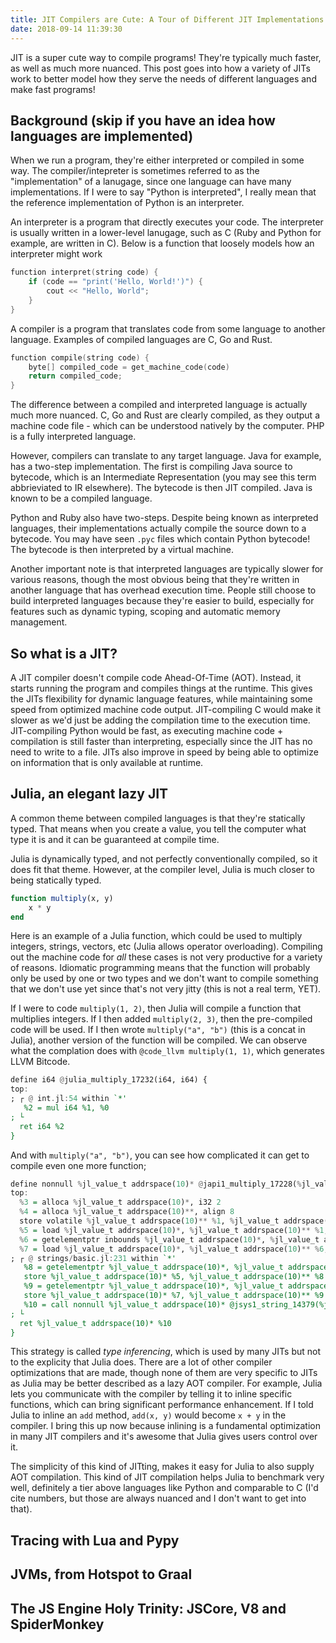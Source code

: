```yaml
---
title: JIT Compilers are Cute: A Tour of Different JIT Implementations 
date: 2018-09-14 11:39:30
---
```


JIT is a super cute way to compile programs! They're typically much faster, as well as much more nuanced. This post goes into how a variety of JITs work to better model how they serve the needs of different languages and make fast programs!

## Background (skip if you have an idea how languages are implemented)
When we run a program, they're either interpreted or compiled in some way. The compiler/intepreter is sometimes referred to as the "implementation" of a lanugage, since one language can have many implementations. If I were to say "Python is interpreted", I really mean that the reference implementation of Python is an interpreter. 

An interpreter is a program that directly executes your code. The interpreter is usually written in a lower-level lanugage, such as C (Ruby and Python for example, are written in C). Below is a function that loosely models how an interpreter might work
```cpp
function interpret(string code) {
	if (code == "print('Hello, World!')") {
		cout << "Hello, World";
	}
}
```

A compiler is a program that translates code from some language to another language. Examples of compiled languages are C, Go and Rust.
```cpp
function compile(string code) {
	byte[] compiled_code = get_machine_code(code)
	return compiled_code;
}
```

The difference between a compiled and interpreted language is actually much more nuanced. C, Go and Rust are clearly compiled, as they output a machine code file - which can be understood natively by the computer. PHP is a fully interpreted language. 

However, compilers can translate to any target language. Java for example, has a two-step implementation. The first is compiling Java source to bytecode, which is an Intermediate Representation (you may see this term abbrieviated to IR elsewhere). The bytecode is then JIT compiled. Java is known to be a compiled language. 

Python and Ruby also have two-steps. Despite being known as interpreted languages, their implementations actually compile the source down to a bytecode. You may have seen `.pyc` files which contain Python bytecode! The bytecode is then interpreted by a virtual machine. 

Another important note is that interpreted languages are typically slower for various reasons, though the most obvious being that they're written in another language that has overhead execution time. People still choose to build interpreted languages because they're easier to build, especially for features such as dynamic typing, scoping and automatic memory management.


## So what is a JIT? 

A JIT compiler doesn't compile code Ahead-Of-Time (AOT). Instead, it starts running the program and compiles things at the runtime. This gives the JITs flexibility for dynamic language features, while maintaining some speed from optimized machine code output. JIT-compiling C would make it slower as we'd just be adding the compilation time to the execution time. JIT-compiling Python would be fast, as executing machine code + compilation is still faster than interpreting, especially since the JIT has no need to write to a file. JITs also improve in speed by being able to optimize on information that is only available at runtime. 


## Julia, an elegant lazy JIT
A common theme between compiled languages is that they're statically typed. That means when you create a value, you tell the computer what type it is and it can be guaranteed at compile time. 

Julia is dynamically typed, and not perfectly conventionally compiled, so it does fit that theme. However, at the compiler level, Julia is much closer to being statically typed. 

```julia
function multiply(x, y)
    x * y
end
```

Here is an example of a Julia function, which could be used to multiply integers, strings, vectors, etc (Julia allows operator overloading). Compiling out the machine code for _all_ these cases is not very productive for a variety of reasons. Idiomatic programming means that the function will probably only be used by one or two types and we don't want to compile something that we don't use yet since that's not very jitty (this is not a real term, YET).

If I were to code `multiply(1, 2)`, then Julia will compile a function that multiplies integers. If I then added `multiply(2, 3)`, then the pre-compiled code will be used. If I then wrote `multiply("a", "b")` (this is a concat in Julia), another version of the function will be compiled. We can observe what the complation does with `@code_llvm multiply(1, 1)`, which generates LLVM Bitcode.

```haskell
define i64 @julia_multiply_17232(i64, i64) {
top:
; ┌ @ int.jl:54 within `*'
   %2 = mul i64 %1, %0
; └
  ret i64 %2
}
```
And with `multiply("a", "b")`, you can see how complicated it can get to compile even one more function; 
```haskell
define nonnull %jl_value_t addrspace(10)* @japi1_multiply_17228(%jl_value_t addrspace(10)*, %jl_value_t addrspace(10)**, i32) #0 {
top:
  %3 = alloca %jl_value_t addrspace(10)*, i32 2
  %4 = alloca %jl_value_t addrspace(10)**, align 8
  store volatile %jl_value_t addrspace(10)** %1, %jl_value_t addrspace(10)*** %4, align 8
  %5 = load %jl_value_t addrspace(10)*, %jl_value_t addrspace(10)** %1, align 8
  %6 = getelementptr inbounds %jl_value_t addrspace(10)*, %jl_value_t addrspace(10)** %1, i64 1
  %7 = load %jl_value_t addrspace(10)*, %jl_value_t addrspace(10)** %6, align 8
; ┌ @ strings/basic.jl:231 within `*'
   %8 = getelementptr %jl_value_t addrspace(10)*, %jl_value_t addrspace(10)** %3, i32 0
   store %jl_value_t addrspace(10)* %5, %jl_value_t addrspace(10)** %8
   %9 = getelementptr %jl_value_t addrspace(10)*, %jl_value_t addrspace(10)** %3, i32 1
   store %jl_value_t addrspace(10)* %7, %jl_value_t addrspace(10)** %9
   %10 = call nonnull %jl_value_t addrspace(10)* @jsys1_string_14379(%jl_value_t addrspace(10)* addrspacecast (%jl_value_t* inttoptr (i64 4511889168 to %jl_value_t*) to %jl_value_t addrspace(10)*), %jl_value_t addrspace(10)** %3, i32 2)
; └
  ret %jl_value_t addrspace(10)* %10
}
```

This strategy is called _type inferencing_, which is used by many JITs but not to the explicity that Julia does. There are a lot of other compiler optimizations that are made, though none of them are very specific to JITs as Julia may be better described as a lazy AOT compiler. For example, Julia lets you communicate with the compiler by telling it to inline specific functions, which can bring significant performance enhancement. If I told Julia to inline an `add` method, `add(x, y)` would become `x + y` in the compiler. I bring this up now because inlining is a fundamental optimization in many JIT compilers and it's awesome that Julia gives users control over it.

The simplicity of this kind of JITting, makes it easy for Julia to also supply AOT compilation. This kind of JIT compilation helps Julia to benchmark very well, definitely a tier above languages like Python and comparable to C (I'd cite numbers, but those are always nuanced and I don't want to get into that). 

## Tracing with Lua and Pypy

## JVMs, from Hotspot to Graal

## The JS Engine Holy Trinity: JSCore, V8 and SpiderMonkey 